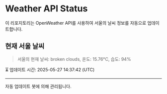 
# Weather API Status

이 리포지토리는 OpenWeather API를 사용하여 서울의 날씨 정보를 자동으로 업데이트합니다.

## 현재 서울 날씨
> 서울의 현재 날씨: broken clouds, 온도: 15.76°C, 습도: 94%

⏳ 업데이트 시간: 2025-05-27 14:37:42 (UTC)

---
자동 업데이트 봇에 의해 관리됩니다.
